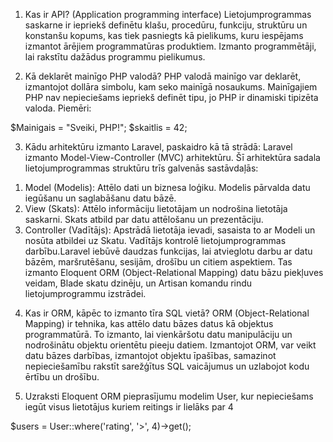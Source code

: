 1. Kas ir API?
 (Application programming interface) Lietojumprogrammas saskarne ir iepriekš definētu klašu, procedūru, funkciju, struktūru un konstanšu kopums, kas tiek pasniegts kā pielikums, kuru iespējams izmantot ārējiem programmatūras produktiem. Izmanto programmētāji, lai rakstītu dažādus programmu pielikumus.

2. Kā deklarēt mainīgo PHP valodā?
PHP valodā mainīgo var deklarēt, izmantojot dollāra simbolu, kam seko mainīgā nosaukums. Mainīgajiem PHP nav nepieciešams iepriekš definēt tipu, jo PHP ir dinamiski tipizēta valoda. Piemēri:

$Mainigais = "Sveiki, PHP!";
$skaitlis = 42;

3. Kādu arhitektūru izmanto Laravel, paskaidro kā tā strādā:
Laravel izmanto Model-View-Controller (MVC) arhitektūru. 
Šī arhitektūra sadala lietojumprogrammas struktūru trīs galvenās sastāvdaļās:
1)	Model (Modelis): Attēlo dati un biznesa loģiku. Modelis pārvalda datu iegūšanu un saglabāšanu datu bāzē.
2)	View (Skats): Attēlo informāciju lietotājam un nodrošina lietotāja saskarni. Skats atbild par datu attēlošanu un prezentāciju.
3)	Controller (Vadītājs): Apstrādā lietotāja ievadi, sasaista to ar Modeli un nosūta atbildei uz Skatu. Vadītājs kontrolē lietojumprogrammas darbību.Laravel iebūvē daudzas funkcijas, lai atvieglotu darbu ar datu bāzēm, maršrutēšanu, sesijām, drošību un citiem aspektiem. Tas izmanto Eloquent ORM (Object-Relational Mapping) datu bāzu piekļuves veidam, Blade skatu dzinēju, un Artisan komandu rindu lietojumprogrammu izstrādei.

4. Kas ir ORM, kāpēc to izmanto tīra SQL vietā?
ORM (Object-Relational Mapping) ir tehnika, kas attēlo datu bāzes datus kā objektus programmatūrā. To izmanto, lai vienkāršotu datu manipulāciju un nodrošinātu objektu orientētu pieeju datiem. Izmantojot ORM, var veikt datu bāzes darbības, izmantojot objektu īpašības, samazinot nepieciešamību rakstīt sarežģītus SQL vaicājumus un uzlabojot kodu ērtību un drošību.

5. Uzraksti Eloquent ORM pieprasījumu modelim User, kur nepieciešams iegūt visus lietotājus kuriem reitings ir lielāks par 4

$users = User::where('rating', '>', 4)->get();

